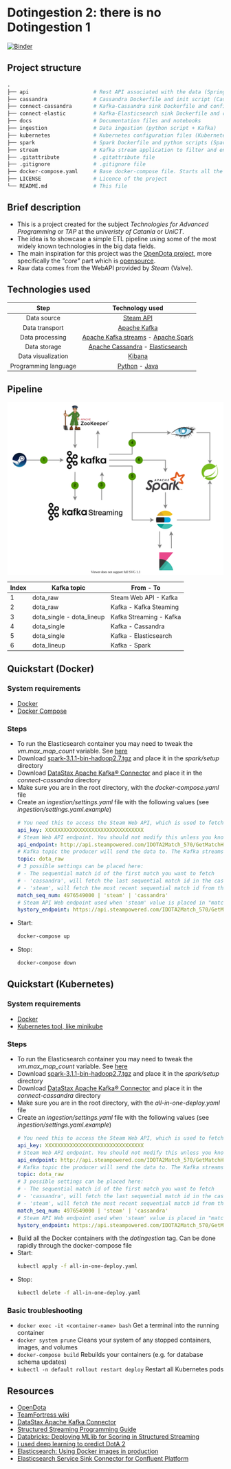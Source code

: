 # Dotingestion 2: there is no Dotingestion 1

[![Binder](https://mybinder.org/badge_logo.svg)](https://mybinder.org/v2/gh/TendTo/Dotingestion2/master?filepath=docs%2FDotingestion2.ipynb)

## Project structure
```py
.
├── api                     # Rest API associated with the data (Springboot)
├── cassandra               # Cassandra Dockerfile and init script (Cassandra)
├── connect-cassandra       # Kafka-Cassandra sink Dockerfile and configurations (Kafka Connect + Cassandra)
├── connect-elastic         # Kafka-Elasticsearch sink Dockerfile and configurations (Kafka Connect + Elasticsearch)
├── docs                    # Documentation files and notebooks
├── ingestion               # Data ingestion (python script + Kafka)
├── kubernetes              # Kubernetes configuration files (Kubernetes)
├── spark                   # Spark Dockerfile and python scripts (Spark + python script)
├── stream                  # Kafka stream application to filter and enrich the input data (Kafka Streaming)
├── .gitattribute           # .gitattribute file
├── .gitignore              # .gitignore file
├── docker-compose.yaml     # Base docker-compose file. Starts all the applications
├── LICENSE                 # Licence of the project
└── README.md               # This file
```

## Brief description
- This is a project created for the subject _Technologies for Advanced Programming_ or _TAP_ at the _univeristy of Catania_ or _UniCT_.
- The idea is to showcase a simple ETL pipeline using some of the most widely known technologies in the big data fields.
- The main inspiration for this project was the [OpenDota project](https://www.opendota.com/), more specifically the _"core"_ part which is [opensource](https://github.com/odota/core).
- Raw data comes from the WebAPI provided by _Steam_ (Valve).

## Technologies used
| Step | Technology used |
| :-: | :-: |
| Data source | [Steam API](http://api.steampowered.com/IDOTA2Match_570/GetMatchHistoryBySequenceNum/V001/) |
| Data transport | [Apache Kafka](https://kafka.apache.org/) |
| Data processing | [Apache Kafka streams](https://kafka.apache.org/documentation/streams/) - [Apache Spark](https://spark.apache.org/) |
| Data storage | [Apache Cassandra](https://cassandra.apache.org/) - [Elasticsearch](https://www.elastic.co/enterprise-search) |
| Data visualization | [Kibana](https://www.elastic.co/kibana) |
| Programming language | [Python](https://www.python.org/) - [Java](https://www.java.com/)


## Pipeline
![pipeline](docs/img/Dotingestion2-Pipeline.svg)

| Index | Kafka topic | From - To |
| - | - | - |
| 1 | dota_raw | Steam Web API - Kafka |
| 2 | dota_raw | Kafka - Kafka Steaming |
| 3 | dota_single - dota_lineup | Kafka Streaming - Kafka |
| 4 | dota_single | Kafka - Cassandra |
| 5 | dota_single | Kafka - Elasticsearch |
| 6 | dota_lineup | Kafka - Spark |

## Quickstart (Docker)

### System requirements
- [Docker](https://www.docker.com/get-started)
- [Docker Compose](https://docs.docker.com/compose/install/)

### Steps
- To run the Elasticsearch container you may need to tweak the *vm.max_map_count* variable. See [here](https://www.elastic.co/guide/en/elasticsearch/reference/current/docker.html)
- Download [spark-3.1.1-bin-hadoop2.7.tgz](https://www.apache.org/dyn/closer.lua/spark/spark-3.1.1/spark-3.1.1-bin-hadoop2.7.tgz) and place it in the _spark/setup_ directory
- Download [DataStax Apache Kafka® Connector](https://downloads.datastax.com/#akc) and place it in the _connect-cassandra_ directory
- Make sure you are in the root directory, with the _docker-compose.yaml_ file
- Create an _ingestion/settings.yaml_ file with the following values (see _ingestion/settings.yaml.example_)
  ```yaml
  # You need this to access the Steam Web API, which is used to fetch basic match data. You can safely use your main account to obtain the API key. You can request an API key here: https://steamcommunity.com/dev/apikey
  api_key: XXXXXXXXXXXXXXXXXXXXXXXXXXXXXXXX
  # Steam Web API endpoint. You should not modify this unless you know what you are doing
  api_endpoint: http://api.steampowered.com/IDOTA2Match_570/GetMatchHistoryBySequenceNum/V001/?key={}&start_at_match_seq_num={}
  # Kafka topic the producer will send the data to. The Kafka streams consumer expects this topic
  topic: dota_raw
  # 3 possible settings can be placed here:
  # - The sequential match id of the first match you want to fetch
  # - 'cassandra', will fetch the last sequential match id in the cassandra database
  # - 'steam', will fetch the most recent sequential match id from the "hystory_endpoint"
  match_seq_num: 4976549000 | 'steam' | 'cassandra'
  # Steam API Web endpoint used when 'steam' value is placed in "match_seq_num"
  hystory_endpoint: https://api.steampowered.com/IDOTA2Match_570/GetMatchHistory/V001/key={}&matches_requested=1
  ```
- Start:
  ```bash
  docker-compose up
  ```
- Stop:
  ```bash
  docker-compose down
  ```

## Quickstart (Kubernetes)

### System requirements
- [Docker](https://www.docker.com/get-started)
- [Kubernetes tool, like minikube](https://kubernetes.io/docs/tasks/tools/)

### Steps
- To run the Elasticsearch container you may need to tweak the *vm.max_map_count* variable. See [here](https://www.elastic.co/guide/en/elasticsearch/reference/current/docker.html)
- Download [spark-3.1.1-bin-hadoop2.7.tgz](https://www.apache.org/dyn/closer.lua/spark/spark-3.1.1/spark-3.1.1-bin-hadoop2.7.tgz) and place it in the _spark/setup_ directory
- Download [DataStax Apache Kafka® Connector](https://downloads.datastax.com/#akc) and place it in the _connect-cassandra_ directory
- Make sure you are in the root directory, with the _all-in-one-deploy.yaml_ file
- Create an _ingestion/settings.yaml_ file with the following values (see _ingestion/settings.yaml.example_)
  ```yaml
  # You need this to access the Steam Web API, which is used to fetch basic match data. You can safely use your main account to obtain the API key. You can request an API key here: https://steamcommunity.com/dev/apikey
  api_key: XXXXXXXXXXXXXXXXXXXXXXXXXXXXXXXX
  # Steam Web API endpoint. You should not modify this unless you know what you are doing
  api_endpoint: http://api.steampowered.com/IDOTA2Match_570/GetMatchHistoryBySequenceNum/V001/?key={}&start_at_match_seq_num={}
  # Kafka topic the producer will send the data to. The Kafka streams consumer expects this topic
  topic: dota_raw
  # 3 possible settings can be placed here:
  # - The sequential match id of the first match you want to fetch
  # - 'cassandra', will fetch the last sequential match id in the cassandra database
  # - 'steam', will fetch the most recent sequential match id from the "hystory_endpoint"
  match_seq_num: 4976549000 | 'steam' | 'cassandra'
  # Steam API Web endpoint used when 'steam' value is placed in "match_seq_num"
  hystory_endpoint: https://api.steampowered.com/IDOTA2Match_570/GetMatchHistory/V001/key={}&matches_requested=1
  ```
- Build all the Docker containers with the _dotingestion_ tag. Can be done rapidly through the docker-compose file
- Start:
  ```bash
  kubectl apply -f all-in-one-deploy.yaml
  ```
- Stop:
  ```bash
  kubectl delete -f all-in-one-deploy.yaml
  ```

### Basic troubleshooting
- `docker exec -it <container-name> bash` Get a terminal into the running container
- `docker system prune` Cleans your system of any stopped containers, images, and volumes
- `docker-compose build` Rebuilds your containers (e.g. for database schema updates)
- `kubectl -n default rollout restart deploy` Restart all Kubernetes pods

## Resources
- [OpenDota](https://www.opendota.com/)
- [TeamFortress wiki](https://wiki.teamfortress.com/wiki/WebAPI/GetMatchDetails)
- [DataStax Apache Kafka Connector](https://docs.datastax.com/en/kafka/doc/kafka/kafkaIntro.html)
- [Structured Streaming Programming Guide](http://spark.apache.org/docs/latest/structured-streaming-programming-guide.html#foreachbatch)
- [Databricks: Deploying MLlib for Scoring in Structured Streaming](https://databricks.com/session/deploying-mllib-for-scoring-in-structured-streaming)
- [I used deep learning to predict DotA 2](https://www.reddit.com/r/DotA2/comments/gf1zgx/i_used_deep_learning_to_predict_dota_2_win/)
- [Elasticsearch: Using Docker images in production](https://www.elastic.co/guide/en/elasticsearch/reference/current/docker.html#docker-prod-prerequisites)
- [Elasticsearch Service Sink Connector for Confluent Platform](https://docs.confluent.io/kafka-connect-elasticsearch/current/index.html)